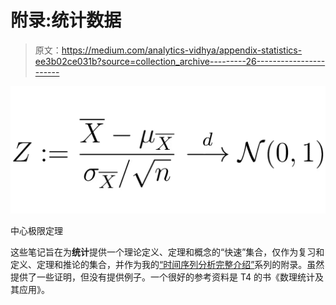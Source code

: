# 附录:统计数据

> 原文：<https://medium.com/analytics-vidhya/appendix-statistics-ee3b02ce031b?source=collection_archive---------26----------------------->

![](img/9dcfcad8137cb6a54a39f2db7c3340d0.png)

中心极限定理

这些笔记旨在为**统计**提供一个理论定义、定理和概念的“快速”集合，仅作为复习和定义、定理和推论的集合，并作为我的[“时间序列分析完整介绍”](/analytics-vidhya/a-complete-introduction-to-time-series-analysis-with-r-9882f2d44c9d)系列的附录。虽然提供了一些证明，但没有提供例子。一个很好的参考资料是 T4 的书《数理统计及其应用》。